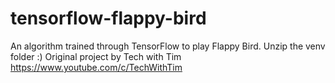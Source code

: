 # tensorflow-flappy-bird
An algorithm trained through TensorFlow to play Flappy Bird.
Unzip the venv folder :)
Original project by Tech with Tim https://www.youtube.com/c/TechWithTim
